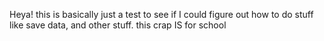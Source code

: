 Heya! this is basically just a test to see if I could figure out how to do stuff like save data, and other stuff.
this crap IS for school
